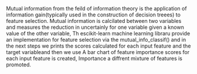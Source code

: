 Mutual information from the feild of information theory is the application of information gain(typically used in the construction of decision treees) to feature selection. Mutual information is calcilated between
two variables and measures the reduction in uncertainly for one variable given a known value of the other variable, Th escikit-learn machine learning libraru provide an implementation for feature selection via the 
mutual_info_classif() and in the next steps  we prints the scores calculated for each input feature and the target variableand then we use A bar chart of feature importance scores for each input feature is created,
Importance a diffrent mixture of features is promoted.
